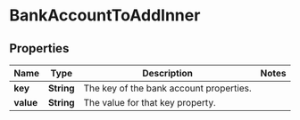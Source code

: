 

# BankAccountToAddInner


## Properties

| Name | Type | Description | Notes |
|------------ | ------------- | ------------- | -------------|
|**key** | **String** | The key of the bank account properties. |  |
|**value** | **String** | The value for that key property. |  |



